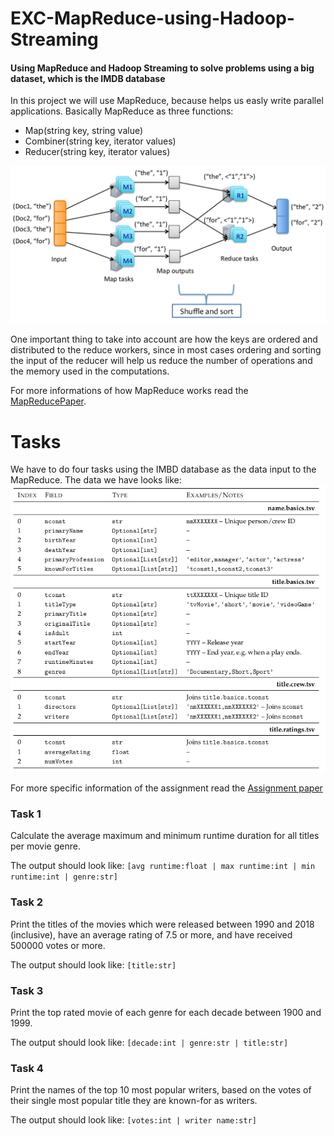 # EXC-MapReduce-using-Hadoop-Streaming
#### Using MapReduce and Hadoop Streaming to solve problems using a big dataset, which is the IMDB database

In this project we will use MapReduce, because helps us easly write parallel applications. Basically MapReduce as three functions:
  - Map(string key, string value)
  - Combiner(string key, iterator values)
  - Reducer(string key, iterator values)
  
![MapReduce example](https://github.com/pereverges/EXC-MapReduce-using-Hadoop-Streaming/blob/master/MapReduceExample.png)

One important thing to take into account are how the keys are ordered and distributed to the reduce workers, since in most cases ordering and sorting the input of the reducer will help us reduce the number of operations and the memory used in the computations. 

For more informations of how MapReduce works read the [MapReducePaper](https://github.com/pereverges/EXC-MapReduce-using-Hadoop-Streaming/blob/master/MapReducePaper.pdf).

# Tasks

We have to do four tasks using the IMBD database as the data input to the MapReduce. The data we have looks like:
![IMBD data](https://github.com/pereverges/EXC-MapReduce-using-Hadoop-Streaming/blob/master/IMDBdata.png)

For more specific information of the assignment read the [Assignment paper](https://github.com/pereverges/EXC-MapReduce-using-Hadoop-Streaming/blob/master/Assignment.pdf)

### Task 1
Calculate the average maximum and minimum runtime duration for all titles per movie genre.

The output should look like: ```[avg runtime:float | max runtime:int | min runtime:int | genre:str]```


### Task 2
Print the titles of the movies which were released between 1990 and 2018 (inclusive), have an average rating
of 7.5 or more, and have received 500000 votes or more.

The output should look like: ```[title:str]```


### Task 3
Print the top rated movie of each genre for each decade between 1900 and 1999.

The output should look like: ```[decade:int | genre:str | title:str]```


### Task 4
Print the names of the top 10 most popular writers, based on the votes of their single most popular title
they are known-for as writers.

The output should look like: ```[votes:int | writer name:str]```

